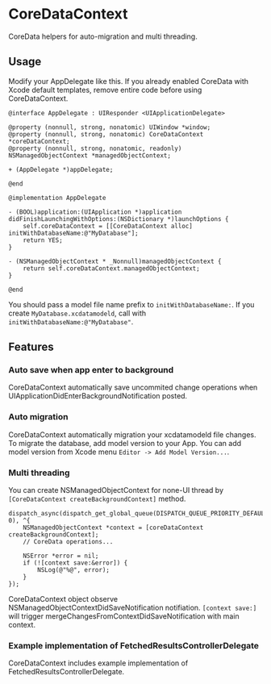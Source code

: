 # CoreDataContext

CoreData helpers for auto-migration and multi threading.

## Usage

Modify your AppDelegate like this.
If you already enabled CoreData with Xcode default templates, remove entire code before using CoreDataContext.

```
@interface AppDelegate : UIResponder <UIApplicationDelegate>

@property (nonnull, strong, nonatomic) UIWindow *window;
@property (nonnull, strong, nonatomic) CoreDataContext *coreDataContext;
@property (nonnull, strong, nonatomic, readonly) NSManagedObjectContext *managedObjectContext;

+ (AppDelegate *)appDelegate;

@end
```

```
@implementation AppDelegate

- (BOOL)application:(UIApplication *)application didFinishLaunchingWithOptions:(NSDictionary *)launchOptions {
    self.coreDataContext = [[CoreDataContext alloc] initWithDatabaseName:@"MyDatabase"];
    return YES;
}

- (NSManagedObjectContext * _Nonnull)managedObjectContext {
    return self.coreDataContext.managedObjectContext;
}

@end
```

You should pass a model file name prefix to `initWithDatabaseName:`.
If you create `MyDatabase.xcdatamodeld`, call with `initWithDatabaseName:@"MyDatabase"`.

## Features

### Auto save when app enter to background

CoreDataContext automatically save uncommited change operations when UIApplicationDidEnterBackgroundNotification posted.

### Auto migration

CoreDataContext automatically migration your xcdatamodeld file changes.
To migrate the database, add model version to your App.
You can add model version from Xcode menu `Editor -> Add Model Version...`.

### Multi threading

You can create NSManagedObjectContext for none-UI thread by `[CoreDataContext createBackgroundContext]` method.

```
dispatch_async(dispatch_get_global_queue(DISPATCH_QUEUE_PRIORITY_DEFAULT, 0), ^{
    NSManagedObjectContext *context = [coreDataContext createBackgroundContext];
    // CoreData operations...

    NSError *error = nil;
    if (![context save:&error]) {
        NSLog(@"%@", error);
    }
});
```

CoreDataContext object observe NSManagedObjectContextDidSaveNotification notifiation.
`[context save:]` will trigger mergeChangesFromContextDidSaveNotification with main context.

### Example implementation of FetchedResultsControllerDelegate

CoreDataContext includes example implementation of FetchedResultsControllerDelegate.
